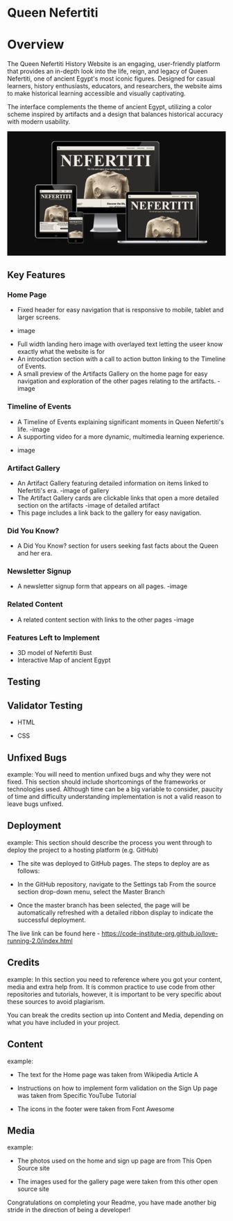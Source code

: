 # Queen Nefertiti

# Overview

The Queen Nefertiti History Website is an engaging, user-friendly platform that provides an in-depth look into the life, reign, and legacy of Queen Nefertiti, one of ancient Egypt's most iconic figures. Designed for casual learners, history enthusiasts, educators, and researchers, the website aims to make historical learning accessible and visually captivating.

The interface complements the theme of ancient Egypt, utilizing a color scheme inspired by artifacts and a design that balances historical accuracy with modern usability.

![Am I Responsive Screenshot](assets/images/am-i-responsive.png)

## Key Features

### Home Page
* Fixed header for easy navigation that is responsive to mobile, tablet and larger screens.
- image
* Full width landing hero image with overlayed text letting the useer know exactly what the website is for
* An introduction section with a call to action button linking to the Timeline of Events.
* A small preview of the Artifacts Gallery on the home page for easy navigation and exploration of the other pages relating to the artifacts.
-image

### Timeline of Events
* A Timeline of Events explaining significant moments in Queen Nefertiti's life.
-image
* A supporting video for a more dynamic, multimedia learning experience.
- image

### Artifact Gallery
* An Artifact Gallery featuring detailed information on items linked to Nefertiti's era.
-image of gallery
* The Artifact Gallery cards are clickable links that open a more detailed section on the artifacts
-image of detailed artifact
* This page includes a link back to the gallery for easy navigation.

### Did You Know?
* A Did You Know? section for users seeking fast facts about the Queen and her era.

### Newsletter Signup
* A newsletter signup form that appears on all pages.
-image

### Related Content
* A related content section with links to the other pages
-image 

### Features Left to Implement
* 3D model of Nefertiti Bust
* Interactive Map of ancient Egypt

## Testing



## Validator Testing

* HTML

* CSS

## Unfixed Bugs

example:
You will need to mention unfixed bugs and why they were not fixed. This section should include shortcomings of the frameworks or technologies used. Although time can be a big variable to consider, paucity of time and difficulty understanding implementation is not a valid reason to leave bugs unfixed.

## Deployment

example:
This section should describe the process you went through to deploy the project to a hosting platform (e.g. GitHub)

* The site was deployed to GitHub pages. The steps to deploy are as follows:

* In the GitHub repository, navigate to the Settings tab
From the source section drop-down menu, select the Master Branch

* Once the master branch has been selected, the page will be automatically refreshed with a detailed ribbon display to indicate the successful deployment.

The live link can be found here - https://code-institute-org.github.io/love-running-2.0/index.html

## Credits

example:
In this section you need to reference where you got your content, media and extra help from. It is common practice to use code from other repositories and tutorials, however, it is important to be very specific about these sources to avoid plagiarism.

You can break the credits section up into Content and Media, depending on what you have included in your project.

## Content

example: 
* The text for the Home page was taken from Wikipedia Article A

* Instructions on how to implement form validation on the Sign Up page was taken from Specific YouTube Tutorial

* The icons in the footer were taken from Font Awesome

## Media

example:
* The photos used on the home and sign up page are from This Open Source site

* The images used for the gallery page were taken from this other open source site

Congratulations on completing your Readme, you have made another big stride in the direction of being a developer!
